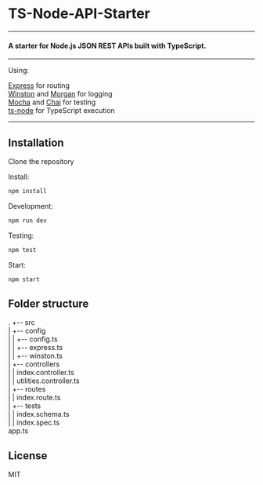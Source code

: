 # TS-Node-API-Starter

---

#### A starter for Node.js JSON REST APIs built with TypeScript.

---

Using:

[Express](https://expressjs.com/) for routing  
[Winston](https://github.com/winstonjs/winston) and [Morgan](https://github.com/expressjs/morgan) for logging  
[Mocha](https://mochajs.org/) and [Chai](http://www.chaijs.com/) for testing  
[ts-node](https://github.com/TypeStrong/ts-node) for TypeScript execution  

---

## Installation

Clone the repository

Install:
```javascript
npm install
```

Development:
```javascript
npm run dev
```

Testing:
```javascript
npm test
```

Start:
```javascript
npm start
```

## Folder structure

.
+-- src  
|    +-- config  
|    |    +-- config.ts  
|    |    +-- express.ts  
|    |    +-- winston.ts  
|    +-- controllers  
|    |    index.controller.ts  
|    |    utilities.controller.ts  
|    +-- routes  
|    |    index.route.ts  
|    +-- tests  
|    |    index.schema.ts  
|    |    index.spec.ts  
     app.ts  

## License

MIT